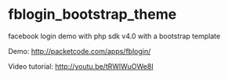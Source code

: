 fblogin_bootstrap_theme
=======================

facebook login demo with php sdk v4.0 with a bootstrap template

Demo: http://packetcode.com/apps/fblogin/

Video tutorial: http://youtu.be/tRWlWuOWe8I
